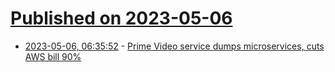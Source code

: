 # [Published on 2023-05-06](index.md)

* [2023-05-06, 06:35:52](https://lobste.rs/s/iq9x3z/prime_video_service_dumps_microservices) - [Prime Video service dumps microservices, cuts AWS bill 90%](https://thestack.technology/amazon-prime-video-microservices-monolith/amp/)
